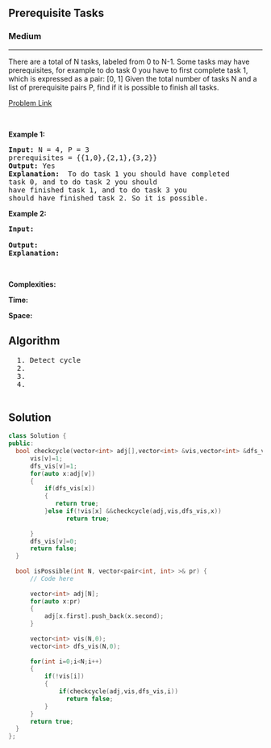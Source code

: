 <h2> Prerequisite Tasks</h2>
<h3>Medium</h3><hr>
<div><p> 
There are a total of N tasks, labeled from 0 to N-1. Some tasks may have prerequisites, for example to do task 0 you have to first complete task 1, which is expressed as a pair: [0, 1]
Given the total number of tasks N and a list of prerequisite pairs P, find if it is possible to finish all tasks.
</p>


[Problem Link](https://practice.geeksforgeeks.org/problems/prerequisite-tasks/1/#)

<p>&nbsp;</p>
<p><strong>Example 1:</strong></p>

      
 
<pre><strong>Input:</strong> N = 4, P = 3
prerequisites = {{1,0},{2,1},{3,2}}
<strong>Output:</strong> Yes
<strong>Explanation:</strong>  To do task 1 you should have completed
task 0, and to do task 2 you should 
have finished task 1, and to do task 3 you 
should have finished task 2. So it is possible.
</pre>

<p><strong>Example 2:</strong></p>

<pre><strong>Input:</strong> 
     
<strong>Output:</strong> 
<strong>Explanation:</strong> 
</pre>

<p>&nbsp;</p>
<p><strong>Complexities:</strong></p>
<strong>Time:</strong> 
  
<strong>Space:</strong> 
  <h2> Algorithm </h2>
 <pre>
  1. Detect cycle 
  2.
  3. 
  4. 
  </pre>
  <h2> Solution </h2>
  
  ``` c++ 
class Solution {
public:
    bool checkcycle(vector<int> adj[],vector<int> &vis,vector<int> &dfs_vis,int v){
        vis[v]=1;
        dfs_vis[v]=1;
        for(auto x:adj[v])
        {
            if(dfs_vis[x])
            {
               return true;
            }else if(!vis[x] &&checkcycle(adj,vis,dfs_vis,x))
                  return true;
            
        }
        dfs_vis[v]=0;
        return false;
    }
    
	bool isPossible(int N, vector<pair<int, int> >& pr) {
	    // Code here
	    
	    vector<int> adj[N];
	    for(auto x:pr)
	    {
	        adj[x.first].push_back(x.second);
	    }
	    
	    vector<int> vis(N,0);
	    vector<int> dfs_vis(N,0);
	    
	    for(int i=0;i<N;i++)
	    {
	        if(!vis[i])
	        {
	            if(checkcycle(adj,vis,dfs_vis,i))
	              return false;
	        }
	    }
	    return true;
	}
};
  ```
</div>
